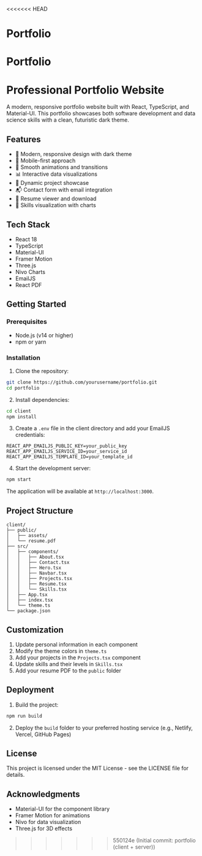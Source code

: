 <<<<<<< HEAD
# Portfolio
Portfolio
=======
# Professional Portfolio Website

A modern, responsive portfolio website built with React, TypeScript, and Material-UI. This portfolio showcases both software development and data science skills with a clean, futuristic dark theme.

## Features

- 🎨 Modern, responsive design with dark theme
- 📱 Mobile-first approach
- 🚀 Smooth animations and transitions
- 📊 Interactive data visualizations
- 📝 Dynamic project showcase
- 📬 Contact form with email integration
- 📄 Resume viewer and download
- 🎯 Skills visualization with charts

## Tech Stack

- React 18
- TypeScript
- Material-UI
- Framer Motion
- Three.js
- Nivo Charts
- EmailJS
- React PDF

## Getting Started

### Prerequisites

- Node.js (v14 or higher)
- npm or yarn

### Installation

1. Clone the repository:
```bash
git clone https://github.com/yourusername/portfolio.git
cd portfolio
```

2. Install dependencies:
```bash
cd client
npm install
```

3. Create a `.env` file in the client directory and add your EmailJS credentials:
```
REACT_APP_EMAILJS_PUBLIC_KEY=your_public_key
REACT_APP_EMAILJS_SERVICE_ID=your_service_id
REACT_APP_EMAILJS_TEMPLATE_ID=your_template_id
```

4. Start the development server:
```bash
npm start
```

The application will be available at `http://localhost:3000`.

## Project Structure

```
client/
├── public/
│   ├── assets/
│   └── resume.pdf
├── src/
│   ├── components/
│   │   ├── About.tsx
│   │   ├── Contact.tsx
│   │   ├── Hero.tsx
│   │   ├── Navbar.tsx
│   │   ├── Projects.tsx
│   │   ├── Resume.tsx
│   │   └── Skills.tsx
│   ├── App.tsx
│   ├── index.tsx
│   └── theme.ts
└── package.json
```

## Customization

1. Update personal information in each component
2. Modify the theme colors in `theme.ts`
3. Add your projects in the `Projects.tsx` component
4. Update skills and their levels in `Skills.tsx`
5. Add your resume PDF to the `public` folder

## Deployment

1. Build the project:
```bash
npm run build
```

2. Deploy the `build` folder to your preferred hosting service (e.g., Netlify, Vercel, GitHub Pages)

## License

This project is licensed under the MIT License - see the LICENSE file for details.

## Acknowledgments

- Material-UI for the component library
- Framer Motion for animations
- Nivo for data visualization
- Three.js for 3D effects 
>>>>>>> 550124e (Initial commit: portfolio (client + server))
